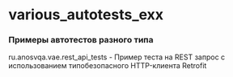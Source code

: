 # various_autotests_exx

### Примеры автотестов разного типа

ru.anosvqa.vae.rest_api_tests - Пример теста на REST запрос с использованием типобезопасного HTTP-клиента Retrofit